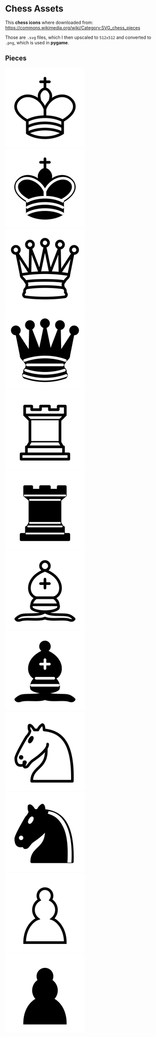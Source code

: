# Chess Assets

This **chess icons** where downloaded from: https://commons.wikimedia.org/wiki/Category:SVG_chess_pieces

Those are `.svg` files, which I then upscaled to `512x512` and converted to `.png`, which is used in **pygame**.

## Pieces
<div>
    <img width="256" alt="White King" src="./wk.png" />
    <img width="256" alt="Black King" src="./bk.png" />
</div>

<div>
    <img width="256" alt="White Queen" src="./wq.png" />
    <img width="256" alt="Black Queen" src="./bq.png" />
</div>

<div>
    <img width="256" alt="White Rook" src="./wr.png" />
    <img width="256" alt="Black Rook" src="./br.png" />
</div>

<div>
    <img width="256" alt="White Bishop" src="./wb.png" />
    <img width="256" alt="Black Bishop" src="./bb.png" />
</div>

<div>
    <img width="256" alt="White Knight" src="./wn.png" />
    <img width="256" alt="Black Knight" src="./bn.png" />
</div>

<div>
    <img width="256" alt="White Pawn" src="./wp.png" />
    <img width="256" alt="Black Pawn" src="./bp.png" />
</div>